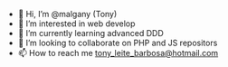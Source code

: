 - 👋 Hi, I’m @malgany (Tony)
- 👀 I’m interested in web develop
- 🌱 I’m currently learning advanced DDD
- 💞️ I’m looking to collaborate on PHP and JS repositors
- 📫 How to reach me tony_leite_barbosa@hotmail.com

<!---
malgany/malgany is a ✨ special ✨ repository because its `README.md` (this file) appears on your GitHub profile.
You can click the Preview link to take a look at your changes.
--->
